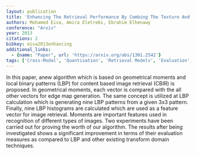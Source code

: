 ```yaml
---
layout: publication
title: 'Enhancing The Retrieval Performance By Combing The Texture And Edge Features'
authors: Mohamed Eisa, Amira Eletrebi, Ebrahim Elhenawy
conference: "Arxiv"
year: 2013
citations: 2
bibkey: eisa2013enhancing
additional_links:
  - {name: "Paper", url: 'https://arxiv.org/abs/1301.2542'}
tags: ['Cross-Modal', 'Quantisation', 'Retrieval Models', 'Evaluation', 'Shallow', 'Applications']
---
```

In this paper, anew algorithm which is based on geometrical moments and local
binary patterns (LBP) for content based image retrieval (CBIR) is proposed. In
geometrical moments, each vector is compared with the all other vectors for
edge map generation. The same concept is utilized at LBP calculation which is
generating nine LBP patterns from a given 3x3 pattern. Finally, nine LBP
histograms are calculated which are used as a feature vector for image
retrieval. Moments are important features used in recognition of different
types of images. Two experiments have been carried out for proving the worth of
our algorithm. The results after being investigated shows a significant
improvement in terms of their evaluation measures as compared to LBP and other
existing transform domain techniques.
